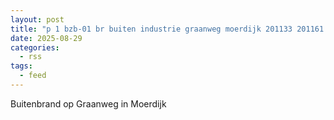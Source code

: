 ```yaml
---
layout: post
title: "p 1 bzb-01 br buiten industrie graanweg moerdijk 201133 201161 203093"
date: 2025-08-29
categories: 
  - rss
tags: 
  - feed
---
```


Buitenbrand op Graanweg in Moerdijk
